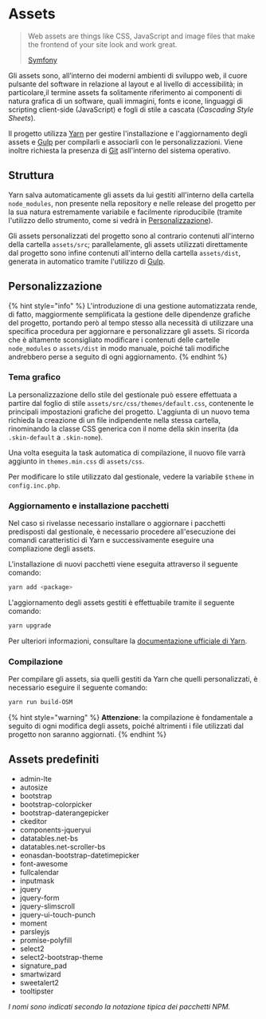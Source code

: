 # Assets

> Web assets are things like CSS, JavaScript and image files that make the frontend of your site look and work great.
>
> [Symfony](http://symfony.com/doc/current/best\_practices/web-assets.html)

Gli assets sono, all’interno dei moderni ambienti di sviluppo web, il cuore pulsante del software in relazione al layout e al livello di accessibilità; in particolare,il termine assets fa solitamente riferimento ai componenti di natura grafica di un software, quali immagini, fonts e icone, linguaggi di scripting client-side (JavaScript) e fogli di stile a cascata (_Cascading Style Sheets_).

Il progetto utilizza [Yarn](https://yarnpkg.com/) per gestire l'installazione e l'aggiornamento degli assets e [Gulp](http://gulpjs.com/) per compilarli e associarli con le personalizzazioni. Viene inoltre richiesta la presenza di [Git](https://git-scm.com/) asll'interno del sistema operativo.

## Struttura

Yarn salva automaticamente gli assets da lui gestiti all'interno della cartella `node_modules`, non presente nella repository e nelle release del progetto per la sua natura estremamente variabile e facilmente riproducibile (tramite l'utilizzo dello strumento, come si vedrà in [Personalizzazione](assets.md#personalizzazione)).

Gli assets personalizzati del progetto sono al contrario contenuti all'interno della cartella `assets/src`; parallelamente, gli assets utilizzati direttamente dal progetto sono infine contenuti all'interno della cartella `assets/dist`, generata in automatico tramite l'utilizzo di [Gulp](http://gulpjs.com/).

## Personalizzazione

{% hint style="info" %}
L'introduzione di una gestione automatizzata rende, di fatto, maggiormente semplificata la gestione delle dipendenze grafiche del progetto, portando però al tempo stesso alla necessità di utilizzare una specifica procedura per aggiornare e personalizzare gli assets. Si ricorda che è altamente sconsigliato modificare i contenuti delle cartelle `node_modules` o `assets/dist` in modo manuale, poiché tali modifiche andrebbero perse a seguito di ogni aggiornamento.
{% endhint %}

### Tema grafico

La personalizzazione dello stile del gestionale può essere effettuata a partire dal foglio di stile `assets/src/css/themes/default.css`, contenente le principali impostazioni grafiche del progetto. L'aggiunta di un nuovo tema richieda la creazione di un file indipendente nella stessa cartella, rinominando la classe CSS generica con il nome della skin inserita (da `.skin-default` a `.skin-nome`).

Una volta eseguita la task automatica di compilazione, il nuovo file varrà aggiunto in `themes.min.css` di `assets/css`.

Per modificare lo stile utilizzato dal gestionale, vedere la variabile `$theme` in `config.inc.php`.

### Aggiornamento e installazione pacchetti

Nel caso si rivelasse necessario installare o aggiornare i pacchetti predisposti dal gestionale, è necessario procedere all'esecuzione dei comandi caratteristici di Yarn e successivamente eseguire una compliazione degli assets.

L'installazione di nuovi pacchetti viene eseguita attraverso il seguente comando:

```bash
yarn add <package>
```

L'aggiornamento degli assets gestiti è effettuabile tramite il seguente comando:

```bash
yarn upgrade
```

Per ulteriori informazioni, consultare la [documentazione ufficiale di Yarn](https://yarnpkg.com/en/docs).

### Compilazione

Per compilare gli assets, sia quelli gestiti da Yarn che quelli personalizzati, è necessario eseguire il seguente comando:

```bash
yarn run build-OSM
```

{% hint style="warning" %}
**Attenzione**: la compilazione è fondamentale a seguito di ogni modifica degli assets, poiché altrimenti i file utilizzati dal progetto non saranno aggiornati.
{% endhint %}

## Assets predefiniti

* admin-lte
* autosize
* bootstrap
* bootstrap-colorpicker
* bootstrap-daterangepicker
* ckeditor
* components-jqueryui
* datatables.net-bs
* datatables.net-scroller-bs
* eonasdan-bootstrap-datetimepicker
* font-awesome
* fullcalendar
* inputmask
* jquery
* jquery-form
* jquery-slimscroll
* jquery-ui-touch-punch
* moment
* parsleyjs
* promise-polyfill
* select2
* select2-bootstrap-theme
* signature\_pad
* smartwizard
* sweetalert2
* tooltipster

_I nomi sono indicati secondo la notazione tipica dei pacchetti NPM._
